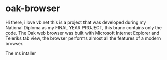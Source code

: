# oak-browser
Hi there, i love vb.net this is a project that was developed during my National Diploma as my FINAL YEAR PROJECT, this branc contains only the code.
The Oak web browser was built with Microsoft Internet Explorer and Teleriks tab view, the browser performs almost all the features of a modern browser.

The ms intaller 
